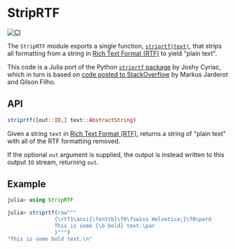 # StripRTF

[![CI](https://github.com/JuliaStrings/StripRTF.jl/workflows/CI/badge.svg)](https://github.com/JuliaStrings/StripRTF.jl/actions?query=workflow%3ACI)

The `StripRTF` module exports a single function, [`striprtf(text)`](@ref), that
strips all formatting from a string in [Rich Text Format (RTF)](https://en.wikipedia.org/wiki/Rich_Text_Format)
to yield "plain text".

This code is a Julia port of the Python [`striprtf` package](https://github.com/joshy/striprtf) by
Joshy Cyriac, which in turn is based on [code posted to StackOverflow](https://stackoverflow.com/questions/188545/regular-expression-for-extracting-text-from-an-rtf-string)
by Markus Jarderot and Gilson Filho.

## API

```jl
striprtf([out::IO,] text::AbstractString)
```

Given a string `text` in [Rich Text Format (RTF)](https://en.wikipedia.org/wiki/Rich_Text_Format),
returns a string of "plain text" with all of the RTF formatting removed.

If the optional `out` argument is supplied, the output is instead written
to this output `IO` stream, returning `out`.

## Example

```jl
julia> using StripRTF

julia> striprtf(raw"""
               {\rtf1\ansi{\fonttbl\f0\fswiss Helvetica;}\f0\pard
               This is some {\b bold} text.\par
               }""")
"This is some bold text.\n"
```
